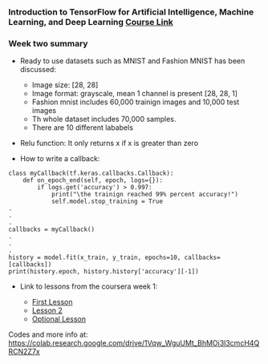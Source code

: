 ### Introduction to TensorFlow for Artificial Intelligence, Machine Learning, and Deep Learning   [Course Link](https://www.coursera.org/learn/introduction-tensorflow)

### Week two summary

- Ready to use datasets such as MNIST and Fashion MNIST has been discussed:
  - Image size: [28, 28] 
  - Image format: grayscale, mean 1 channel is present [28, 28, 1]
  - Fashion mnist includes 60,000 trainign images and 10,000 test images
  - Th whole dataset includes 70,000 samples.
  - There are 10 different lababels
  
- Relu function: It only returns x if x is greater than zero

- How to write a callback:

```
class myCallback(tf.keras.callbacks.Callback):
    def on_epoch_end(self, epoch, logs={}):
        if logs.get('accuracy') > 0.997:
            print("\the trainign reached 99% percent accuracy!")
            self.model.stop_training = True
.
.
.
callbacks = myCallback()
.
.
.
history = model.fit(x_train, y_train, epochs=10, callbacks=[callbacks])
print(history.epoch, history.history['accuracy'][-1])
```

- Link to lessons from the coursera week 1: 

    - [First Lesson](https://colab.research.google.com/github/lmoroney/dlaicourse/blob/master/Course%201%20-%20Part%204%20-%20Lesson%202%20-%20Notebook.ipynb)
    - [Lesson 2](https://colab.research.google.com/github/lmoroney/dlaicourse/blob/master/Course%201%20-%20Part%204%20-%20Lesson%204%20-%20Notebook.ipynb)
    - [Optional Lesson ](https://rwoubqswsbrqgsewfxrtkb.coursera-apps.org/notebooks/week2/Exercise2-Question.ipynb)
    
Codes and more info at: https://colab.research.google.com/drive/1Vqw_WguUMt_BhMOi3l3cmcH4QRCN2Z7x
